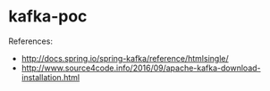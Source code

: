 # kafka-poc

References:
* http://docs.spring.io/spring-kafka/reference/htmlsingle/
* http://www.source4code.info/2016/09/apache-kafka-download-installation.html
